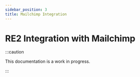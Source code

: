 ```yaml
---
sidebar_position: 3
title: Mailchimp Integration
---
```


# RE2 Integration with Mailchimp

:::caution

This documentation is a work in progress.

:::

